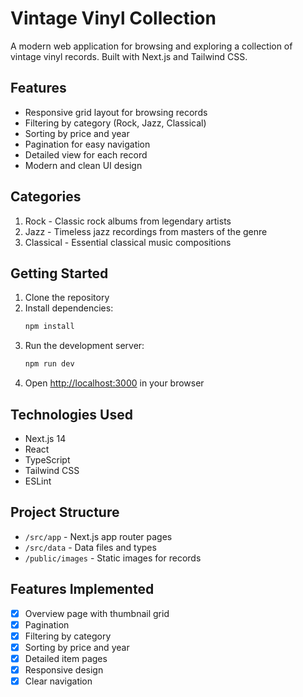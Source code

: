 # Vintage Vinyl Collection

A modern web application for browsing and exploring a collection of vintage vinyl records. Built with Next.js and Tailwind CSS.

## Features

- Responsive grid layout for browsing records
- Filtering by category (Rock, Jazz, Classical)
- Sorting by price and year
- Pagination for easy navigation
- Detailed view for each record
- Modern and clean UI design

## Categories

1. Rock - Classic rock albums from legendary artists
2. Jazz - Timeless jazz recordings from masters of the genre
3. Classical - Essential classical music compositions

## Getting Started

1. Clone the repository
2. Install dependencies:
   ```bash
   npm install
   ```
3. Run the development server:
   ```bash
   npm run dev
   ```
4. Open [http://localhost:3000](http://localhost:3000) in your browser

## Technologies Used

- Next.js 14
- React
- TypeScript
- Tailwind CSS
- ESLint

## Project Structure

- `/src/app` - Next.js app router pages
- `/src/data` - Data files and types
- `/public/images` - Static images for records

## Features Implemented

- [x] Overview page with thumbnail grid
- [x] Pagination
- [x] Filtering by category
- [x] Sorting by price and year
- [x] Detailed item pages
- [x] Responsive design
- [x] Clear navigation 